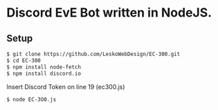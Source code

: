 # Discord EvE Bot written in NodeJS.

## Setup

```bash
$ git clone https://github.com/LeskoWebDesign/EC-300.git
$ cd EC-300
$ npm install node-fetch
$ npm install discord.io
```

Insert Discord Token on line 19 (ec300.js)

```bash
$ node EC-3O0.js
```